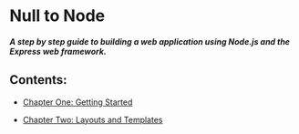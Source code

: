 # Null to Node
##### A step by step guide to building a web application using Node.js and the Express web framework.

## Contents:

  - <a href="https://github.com/thom801/book/blob/master/chapter-1.md">Chapter One: Getting Started</a>

  - <a href="https://github.com/thom801/book/blob/master/chapter-2.md">Chapter Two: Layouts and Templates</a>

